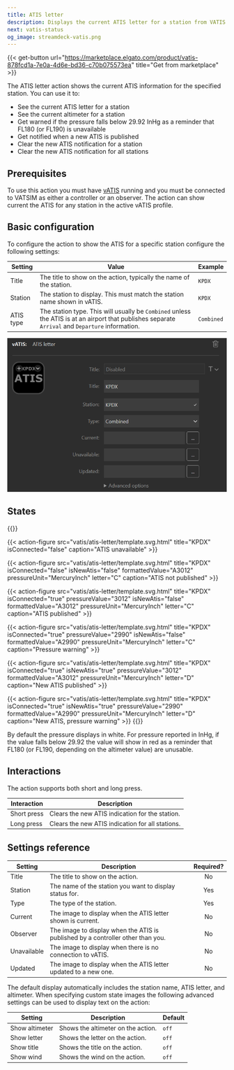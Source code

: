 ```yaml
---
title: ATIS letter
description: Displays the current ATIS letter for a station from VATIS on Stream Deck keys
next: vatis-status
og_image: streamdeck-vatis.png
---
```


{{< get-button url="https://marketplace.elgato.com/product/vatis-878fcd1a-7e0a-4d6e-bd36-c70b075573ea" title="Get from marketplace" >}}

The ATIS letter action shows the current ATIS information for the specified station. You can use it to:

- See the current ATIS letter for a station
- See the current altimeter for a station
- Get warned if the pressure falls below 29.92 InHg as a reminder that FL180 (or FL190) is unavailable
- Get notified when a new ATIS is published
- Clear the new ATIS notification for a station
- Clear the new ATIS notification for all stations

## Prerequisites

To use this action you must have [vATIS](https://vatis.app) running and you must be connected to VATSIM as either a controller or an observer. The action can show current the ATIS for any station in the active vATIS profile.

## Basic configuration

To configure the action to show the ATIS for a specific station configure the following settings:

| Setting   | Value                                                                                                                                             | Example    |
| --------- | ------------------------------------------------------------------------------------------------------------------------------------------------- | ---------- |
| Title     | The title to show on the action, typically the name of the station.                                                                               | `KPDX`     |
| Station   | The station to display. This must match the station name shown in vATIS.                                                                          | `KPDX`     |
| ATIS type | The station type. This will usually be `Combined` unless the ATIS is at an airport that publishes separate `Arrival` and `Departure` information. | `Combined` |

![Screenshot of an ATIS letter action configuration, with the title and callsign set to KPDX and the type set to Combined.](configuration.png)

## States

{{<action-figures>}}

<!-- Unavailable -->

{{< action-figure src="vatis/atis-letter/template.svg.html" title="KPDX" isConnected="false" caption="ATIS unavailable" >}}

<!-- Available, not published -->

{{< action-figure src="vatis/atis-letter/template.svg.html" title="KPDX" isConnected="false" isNewAtis="false" formattedValue="A3012" pressureUnit="MercuryInch" letter="C" caption="ATIS not published" >}}

<!-- Available -->

{{< action-figure src="vatis/atis-letter/template.svg.html" title="KPDX" isConnected="true" pressureValue="3012" isNewAtis="false" formattedValue="A3012" pressureUnit="MercuryInch" letter="C" caption="ATIS published" >}}

<!-- Available, pressure warning -->

{{< action-figure src="vatis/atis-letter/template.svg.html" title="KPDX" isConnected="true" pressureValue="2990" isNewAtis="false" formattedValue="A2990" pressureUnit="MercuryInch" letter="C" caption="Pressure warning" >}}

<!-- Available, published, new -->

{{< action-figure src="vatis/atis-letter/template.svg.html" title="KPDX" isConnected="true" isNewAtis="true" pressureValue="3012" formattedValue="A3012" pressureUnit="MercuryInch" letter="D" caption="New ATIS published" >}}

<!-- Available, published, new, pressure warning -->

{{< action-figure src="vatis/atis-letter/template.svg.html" title="KPDX" isConnected="true" isNewAtis="true" pressureValue="2990" formattedValue="A2990" pressureUnit="MercuryInch" letter="D" caption="New ATIS, pressure warning" >}}
{{</action-figures>}}

By default the pressure displays in white. For pressure reported in InHg, if the value falls below 29.92 the value will show in red as a reminder that FL180 (or FL190, depending on the altimeter value) are unusable.

## Interactions

The action supports both short and long press.

| Interaction | Description                                      |
| ----------- | ------------------------------------------------ |
| Short press | Clears the new ATIS indication for the station.  |
| Long press  | Clears the new ATIS indication for all stations. |

## Settings reference

| Setting     | Description                                                                     | Required? |
| ----------- | ------------------------------------------------------------------------------- | :-------: |
| Title       | The title to show on the action.                                                |    No     |
| Station     | The name of the station you want to display status for.                         |    Yes    |
| Type        | The type of the station.                                                        |    Yes    |
| Current     | The image to display when the ATIS letter shown is current.                     |    No     |
| Observer    | The image to display when the ATIS is published by a controller other than you. |    No     |
| Unavailable | The image to display when there is no connection to vATIS.                      |    No     |
| Updated     | The image to display when the ATIS letter updated to a new one.                 |    No     |

The default display automatically includes the station name, ATIS letter, and altimeter. When specifying
custom state images the following advanced settings can be used to display text on the action:

| Setting        | Description                        | Default |
| -------------- | ---------------------------------- | ------- |
| Show altimeter | Shows the altimeter on the action. | `off`   |
| Show letter    | Shows the letter on the action.    | `off`   |
| Show title     | Shows the title on the action.     | `off`   |
| Show wind      | Shows the wind on the action.      | `off`   |
